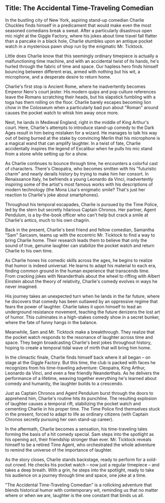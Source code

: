 
## Title: The Accidental Time-Traveling Comedian

In the bustling city of New York, aspiring stand-up comedian Charlie Chuckles finds himself in a predicament that would make even the most seasoned comedians break a sweat. After a particularly disastrous open mic night at the Giggle Factory, where his jokes about time travel fall flatter than a pancake in a black hole, Charlie stumbles upon an antique pocket watch in a mysterious pawn shop run by the enigmatic Mr. Ticktock.

Little does Charlie know that this seemingly ordinary timepiece is actually a malfunctioning time machine, and with an accidental twist of its hands, he's hurled through the fabric of time and space. Our hapless hero finds himself bouncing between different eras, armed with nothing but his wit, a microphone, and a desperate desire to return home.

Charlie's first stop is Ancient Rome, where he inadvertently becomes Emperor Nero's court jester. His modern quips and pop culture references leave the Romans scratching their heads, but his slapstick fumbling with a toga has them rolling on the floor. Charlie barely escapes becoming lion chow in the Colosseum when a particularly bad pun about "Roman" around causes the pocket watch to whisk him away once more.

Next, he lands in Medieval England, right in the middle of King Arthur's court. Here, Charlie's attempts to introduce stand-up comedy to the Dark Ages result in him being mistaken for a wizard. He manages to talk his way out of being burned at the stake by convincing Merlin that his microphone is a magical wand that can amplify laughter. In a twist of fate, Charlie accidentally inspires the legend of Excalibur when he pulls his mic stand from a stone while setting up for a show.

As Charlie continues to bounce through time, he encounters a colorful cast of characters. There's Cleopatra, who becomes smitten with his "futuristic charm" and nearly derails history by trying to make him her consort. In Renaissance Italy, he befriends a young Leonardo da Vinci, inadvertently inspiring some of the artist's most famous works with his descriptions of modern technology (the Mona Lisa's enigmatic smile? That's just her reaction to Charlie's joke about smartphones).

Throughout his temporal escapades, Charlie is pursued by the Time Police, led by the stern but secretly hilarious Captain Chronos. Her partner, Agent Pendulum, is a by-the-book officer who can't help but crack a smile at Charlie's antics, much to his own chagrin.

Back in the present, Charlie's best friend and fellow comedian, Samantha "Sam" Sarcasm, teams up with the eccentric Mr. Ticktock to find a way to bring Charlie home. Their research leads them to believe that only the sound of true, genuine laughter can stabilize the pocket watch and return Charlie to his own time.

As Charlie hones his comedic skills across the ages, he begins to realize that humor is indeed universal. He learns to adapt his material to each era, finding common ground in the human experience that transcends time. From cracking jokes with Neanderthals about the wheel to riffing with Albert Einstein about the theory of relativity, Charlie's comedy evolves in ways he never imagined.

His journey takes an unexpected turn when he lands in the far future, where he discovers that comedy has been outlawed by an oppressive regime that fears the power of laughter. Charlie takes it upon himself to lead an underground resistance movement, teaching the future denizens the lost art of humor. This culminates in a high-stakes comedy show in a secret bunker, where the fate of funny hangs in the balance.

Meanwhile, Sam and Mr. Ticktock make a breakthrough. They realize that the pocket watch responds to the resonance of laughter across time and space. They begin broadcasting Charlie's best jokes throughout history, hoping to create a temporal tidal wave of mirth that will bring him home.

In the climactic finale, Charlie finds himself back where it all began – on stage at the Giggle Factory. But this time, the club is packed with faces he recognizes from his time-traveling adventure: Cleopatra, King Arthur, Leonardo da Vinci, and even a few friendly Neanderthals. As he delivers the performance of a lifetime, weaving together everything he's learned about comedy and humanity, the laughter builds to a crescendo.

Just as Captain Chronos and Agent Pendulum burst through the doors to apprehend him, Charlie's routine hits its punchline. The resulting explosion of laughter causes a temporal rift, stabilizing the pocket watch and cementing Charlie in his proper time. The Time Police find themselves stuck in the present, forced to adapt to life as ordinary citizens (with Captain Chronos secretly pursuing her own stand-up career).

In the aftermath, Charlie becomes a sensation, his time-traveling tales forming the basis of a hit comedy special. Sam steps into the spotlight as his opening act, their friendship stronger than ever. Mr. Ticktock reveals himself to be a retired Time Agent, who orchestrated the whole adventure to remind the universe of the importance of laughter.

As the story closes, Charlie stands backstage, ready to perform for a sold-out crowd. He checks his pocket watch – now just a regular timepiece – and takes a deep breath. With a grin, he steps into the spotlight, ready to take his audience on a journey through time and space, one joke at a time.

"The Accidental Time-Traveling Comedian" is a rollicking adventure that blends historical humor with contemporary wit, reminding us that no matter where or when we are, laughter is the one constant that binds us all.
